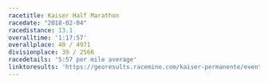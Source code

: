 ```yaml
---
racetitle: Kaiser Half Marathon
racedate: "2018-02-04"
racedistance: 13.1
overalltime: '1:17:57'
overallplace: 40 / 4971
divisionplace: 39 / 2566
racedetails: '5:57 per mile average'
linktoresults: 'https://georesults.racemine.com/kaiser-permanente/events/2018/35th-annual-kaiser-permanente-san-francisco-half-marathon-5k/138/entrant?share=1'
---
```


